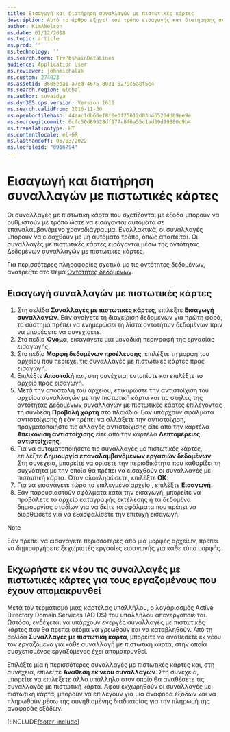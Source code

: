 ```yaml
---
title: Εισαγωγή και διατήρηση συναλλαγών με πιστωτικές κάρτες
description: Αυτό το άρθρο εξηγεί τον τρόπο εισαγωγής και διατήρησης συναλλαγών πιστωτικής κάρτας που σχετίζονται με έξοδα. Αυτές οι συναλλαγές μπορούν να ρυθμιστούν έτσι ώστε να εισαγάγονται αυτόματα σε ένα επαναλαμβανόμενο χρονοδιάγραμμα ή μπορούν να εισαχθούν με μη αυτόματο τρόπο, όπως απαιτείται.
author: KimANelson
ms.date: 01/12/2018
ms.topic: article
ms.prod: ''
ms.technology: ''
ms.search.form: TrvPbsMainDataLines
audience: Application User
ms.reviewer: johnmichalak
ms.custom: 274023
ms.assetid: 3605eda1-a7ed-4675-8031-5279c5a8f5e4
ms.search.region: Global
ms.author: suvaidya
ms.dyn365.ops.version: Version 1611
ms.search.validFrom: 2016-11-30
ms.openlocfilehash: 44aac1db60ef8f0e3f25612d03b46520dd09ee9e
ms.sourcegitcommit: 6cfc50d89528df977a8f6a55c1ad39d99800d9b4
ms.translationtype: HT
ms.contentlocale: el-GR
ms.lasthandoff: 06/03/2022
ms.locfileid: "8916794"
---
```

# <a name="import-and-maintain-credit-card-transactions"></a>Εισαγωγή και διατήρηση συναλλαγών με πιστωτικές κάρτες

Οι συναλλαγές με πιστωτική κάρτα που σχετίζονται με έξοδα μπορούν να ρυθμιστούν με τρόπο ώστε να εισάγονται αυτόματα σε επαναλαμβανόμενο χρονοδιάγραμμα. Εναλλακτικά, οι συναλλαγές μπορούν να εισαχθούν με μη αυτόματο τρόπο, όπως απαιτείται. Οι συναλλαγές με πιστωτικές κάρτες εισάγονται μέσω της οντότητας Δεδομένων συναλλαγών με πιστωτικές κάρτες.

Για περισσότερες πληροφορίες σχετικά με τις οντότητες δεδομένων, ανατρέξτε στο θέμα [Οντότητες δεδομένων](/dynamics365/fin-ops-core/dev-itpro/data-entities/data-entities).

## <a name="import-credit-card-transactions"></a>Εισαγωγή συναλλαγών με πιστωτικές κάρτες

1. Στη σελίδα **Συναλλαγές με πιστωτικές κάρτες**, επιλέξτε **Εισαγωγή συναλλαγών**. Εάν ανοίγετε τη διαχείριση δεδομένων για πρώτη φορά, το σύστημα πρέπει να ενημερώσει τη λίστα οντοτήτων δεδομένων πριν να μπορέσετε να συνεχίσετε.
2. Στο πεδίο **Όνομα**, εισαγάγετε μια μοναδική περιγραφή της εργασίας εισαγωγής.
3. Στο πεδίο **Μορφή δεδομένων προέλευσης**, επιλέξτε τη μορφή του αρχείου που περιέχει τις συναλλαγές με πιστωτικές κάρτες προς εισαγωγή.
4. Επιλέξτε **Αποστολή** και, στη συνέχεια, εντοπίστε και επιλέξτε το αρχείο προς εισαγωγή.
5. Μετά την αποστολή του αρχείου, επικυρώστε την αντιστοίχιση του αρχείου συναλλαγών με την πιστωτική κάρτα και τις στήλες της οντότητας Δεδομένων συναλλαγών με πιστωτικές κάρτες επιλέγοντας τη σύνδεση **Προβολή χάρτη** στο πλακίδιο. Εάν υπάρχουν σφάλματα αντιστοίχισης ή εάν πρέπει να αλλάξετε την αντιστοίχιση, πραγματοποιήστε τις αλλαγές αντιστοίχισης είτε από την καρτέλα **Απεικόνιση αντιστοίχισης** είτε από την καρτέλα **Λεπτομέρειες αντιστοίχισης**.
6. Για να αυτοματοποιήσετε τις συναλλαγές με πιστωτικές κάρτες, επιλέξτε **Δημιουργία επαναλαμβανόμενων εργασιών δεδομένων**. Στη συνέχεια, μπορείτε να ορίσετε την περιοδικότητα που καθορίζει τη συχνότητα με την οποία θα πρέπει να εισαχθούν οι συναλλαγές με πιστωτική κάρτα. Όταν ολοκληρώσετε, επιλέξτε **ΟΚ**.
7. Για να εισαγάγετε τώρα το επιλεγμένο αρχείο , επιλέξτε **Εισαγωγή**.
8. Εάν παρουσιαστούν σφάλματα κατά την εισαγωγή, μπορείτε να προβάλετε το αρχείο καταγραφής εκτέλεσης ή τα δεδομένα δημιουργίας σταδίων για να δείτε τα σφάλματα που πρέπει να διορθώσετε για να εξασφαλίσετε την επιτυχή εισαγωγή.

> [!NOTE]
> Εάν πρέπει να εισαγάγετε περισσότερες από μία μορφές αρχείων, πρέπει να δημιουργήσετε ξεχωριστές εργασίες εισαγωγής για κάθε τύπο μορφής.

## <a name="reassign-the-credit-card-transactions-for-terminated-employees"></a>Εκχωρήστε εκ νέου τις συναλλαγές με πιστωτικές κάρτες για τους εργαζομένους που έχουν απομακρυνθεί

Μετά τον τερματισμό μιας καρτέλας υπαλλήλου, ο λογαριασμός Active Directory Domain Services (AD DS) του υπαλλήλου απενεργοποιείται. Ωστόσο, ενδέχεται να υπάρχουν ενεργές συναλλαγές με πιστωτικές κάρτες που θα πρέπει ακόμα να χρεωθούν και να καταβληθούν. Από τη σελίδα **Συναλλαγές με πιστωτική κάρτα**, μπορείτε να αναθέσετε εκ νέου τον εργαζόμενο για κάθε συναλλαγή με πιστωτική κάρτα, στην οποία συσχετισμένος εργαζόμενος έχει απομακρυνθεί.

Επιλέξτε μία ή περισσότερες συναλλαγές με πιστωτικές κάρτες και, στη συνέχεια, επιλέξτε **Ανάθεση εκ νέου συναλλαγών**. Στη συνέχεια, μπορείτε να επιλέξετε άλλο υπάλληλο στον οποίο θα αναθέσετε τις συναλλαγές με πιστωτική κάρτα. Αφού εκχωρηθούν οι συναλλαγές με πιστωτική κάρτα, μπορούν να επιλεγούν για μια αναφορά εξόδων και να πληρωθούν μέσω της συνηθισμένης διαδικασίας για την πληρωμή της αναφοράς εξόδων.


[!INCLUDE[footer-include](../includes/footer-banner.md)]
